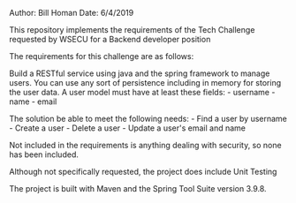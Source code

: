 Author:  Bill Homan
Date:    6/4/2019

This repository implements the requirements of the Tech Challenge requested by WSECU for a Backend developer position

The requirements for this challenge are as follows:

Build a RESTful service using java and the spring framework to manage users. You can use any sort of persistence including in memory for storing the user data.
A user model must have at least these fields:
    - username
    - name
    - email
 
The solution be able to meet the following needs:
    - Find a user by username
    - Create a user
    - Delete a user
    - Update a user's email and name

Not included in the requirements is anything dealing with security, so none has been included.

Although not specifically requested, the project does include Unit Testing

The project is built with Maven and the Spring Tool Suite version 3.9.8.  